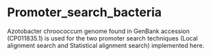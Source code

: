 # Promoter_search_bacteria
Azotobacter chroococcum genome found in GenBank accession (CP011835.1) is used for the two promoter search techniques (Local alignment search and Statistical alignment search)  implemented here. 
